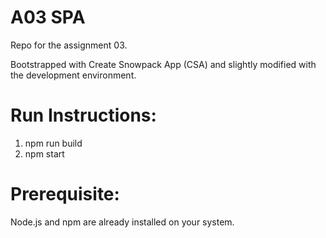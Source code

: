 A03 SPA
======================

Repo for the assignment 03.

Bootstrapped with Create Snowpack App (CSA) and slightly modified with the development environment.

# Run Instructions:

1. npm run build
2. npm start

# Prerequisite:
Node.js and npm are already installed on your system.
